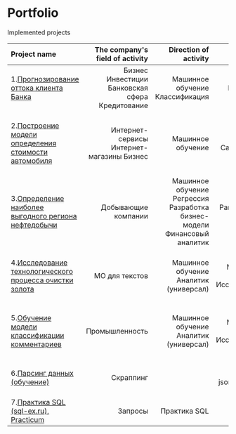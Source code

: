 # Portfolio

Implemented projects

| Project name | The company's field of activity | Direction of activity | Skills and tools | Project objectives            | 
| :---------------- | ----------------: | ----------------: | ----------------: | :---------------------------------: |  
|1.[Прогнозирование оттока клиента Банка]() | Бизнес  Инвестиции Банковская сфера Кредитование | Машинное обучение Классификация | Python Pandas Matplotlib Scikit-learn | На основе данных из банка определить клиента, который может уйти |
|2.[Построение модели определения стоимости автомобиля](https://github.com/SamuelFoxTower/Portfolio/tree/main/2-Determining-cars) | Интернет-сервисы Интернет-магазины Бизнес | Машинное обучение | Python Pandas Catboost LightGBM | Разработка системы рекомендации стоимости автомобиля на основе его описания | 
|3.[Определение наиболее выгодного региона нефтедобычи]() | Добывающие компании | Машинное обучение Регрессия Разработка бизнес-модели Финансовый аналитик | Pandas Scikit-learn Bootstrap | На основе данных геологии разведки выбрать район добычи нефти |
|4.[Исследование технологического процесса очистки золота]() | МО для текстов | Машинное обучение Аналитик (универсал) | Python Pandas Matplotlib Numpy Scikit-learn Исследовательский анализ | Спрогнозировать концентрацию золота при проведении процесса очистки золота | 
|5.[Обучение модели классификации комментариев]() | Промышленность | Машинное обучение Аналитик (универсал) | Python Pandas Matplotlib Numpy Scikit-learn Исследовательский анализ | Спрогнозировать концентрацию золота при проведении процесса очистки золота | 
|6.[Парсинг данных (обучение)]() | Скраппинг |  | Python requests json BeautifulSoup4 | Скраппинг товаров с сайта интренет-магазина | 
|7.[Практика SQL (sql-ex.ru), Practicum]() | Запросы | Практика SQL | SQL SQLite3 PostgreSQL | Решение задач тренажера SQL |
